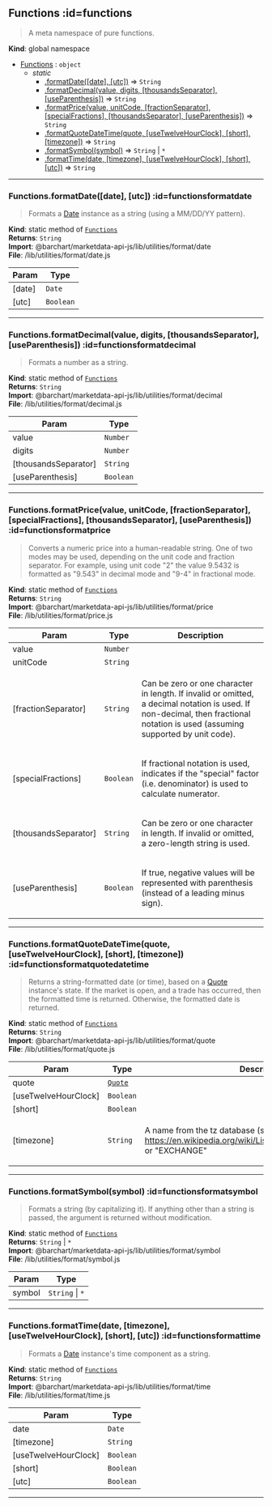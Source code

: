 ## Functions :id=functions
> A meta namespace of pure functions.

**Kind**: global namespace  

* [Functions](#Functions) : <code>object</code>
    * _static_
        * [.formatDate([date], [utc])](#FunctionsformatDate) ⇒ <code>String</code>
        * [.formatDecimal(value, digits, [thousandsSeparator], [useParenthesis])](#FunctionsformatDecimal) ⇒ <code>String</code>
        * [.formatPrice(value, unitCode, [fractionSeparator], [specialFractions], [thousandsSeparator], [useParenthesis])](#FunctionsformatPrice) ⇒ <code>String</code>
        * [.formatQuoteDateTime(quote, [useTwelveHourClock], [short], [timezone])](#FunctionsformatQuoteDateTime) ⇒ <code>String</code>
        * [.formatSymbol(symbol)](#FunctionsformatSymbol) ⇒ <code>String</code> \| <code>\*</code>
        * [.formatTime(date, [timezone], [useTwelveHourClock], [short], [utc])](#FunctionsformatTime) ⇒ <code>String</code>


* * *

### Functions.formatDate([date], [utc]) :id=functionsformatdate
> Formats a [Date](#date) instance as a string (using a MM/DD/YY pattern).

**Kind**: static method of [<code>Functions</code>](#Functions)  
**Returns**: <code>String</code>  
**Import**: @barchart/marketdata-api-js/lib/utilities/format/date  
**File**: /lib/utilities/format/date.js  

| Param | Type |
| --- | --- |
| [date] | <code>Date</code> | 
| [utc] | <code>Boolean</code> | 


* * *

### Functions.formatDecimal(value, digits, [thousandsSeparator], [useParenthesis]) :id=functionsformatdecimal
> Formats a number as a string.

**Kind**: static method of [<code>Functions</code>](#Functions)  
**Returns**: <code>String</code>  
**Import**: @barchart/marketdata-api-js/lib/utilities/format/decimal  
**File**: /lib/utilities/format/decimal.js  

| Param | Type |
| --- | --- |
| value | <code>Number</code> | 
| digits | <code>Number</code> | 
| [thousandsSeparator] | <code>String</code> | 
| [useParenthesis] | <code>Boolean</code> | 


* * *

### Functions.formatPrice(value, unitCode, [fractionSeparator], [specialFractions], [thousandsSeparator], [useParenthesis]) :id=functionsformatprice
> Converts a numeric price into a human-readable string. One of two modes
> may be used, depending on the unit code and fraction separator. For example,
> using unit code &quot;2&quot; the value 9.5432 is formatted as &quot;9.543&quot; in decimal
> mode and &quot;9-4&quot; in fractional mode.

**Kind**: static method of [<code>Functions</code>](#Functions)  
**Returns**: <code>String</code>  
**Import**: @barchart/marketdata-api-js/lib/utilities/format/price  
**File**: /lib/utilities/format/price.js  

| Param | Type | Description |
| --- | --- | --- |
| value | <code>Number</code> |  |
| unitCode | <code>String</code> |  |
| [fractionSeparator] | <code>String</code> | <p>Can be zero or one character in length. If invalid or omitted, a decimal notation is used. If non-decimal, then fractional notation is used (assuming supported by unit code).</p> |
| [specialFractions] | <code>Boolean</code> | <p>If fractional notation is used, indicates if the &quot;special&quot; factor (i.e. denominator) is used to calculate numerator.</p> |
| [thousandsSeparator] | <code>String</code> | <p>Can be zero or one character in length. If invalid or omitted, a zero-length string is used.</p> |
| [useParenthesis] | <code>Boolean</code> | <p>If true, negative values will be represented with parenthesis (instead of a leading minus sign).</p> |


* * *

### Functions.formatQuoteDateTime(quote, [useTwelveHourClock], [short], [timezone]) :id=functionsformatquotedatetime
> Returns a string-formatted date (or time), based on a [Quote](/content/sdk/lib-marketstate?id=quote) instance's
> state. If the market is open, and a trade has occurred, then the formatted time
> is returned. Otherwise, the formatted date is returned.

**Kind**: static method of [<code>Functions</code>](#Functions)  
**Returns**: <code>String</code>  
**Import**: @barchart/marketdata-api-js/lib/utilities/format/quote  
**File**: /lib/utilities/format/quote.js  

| Param | Type | Description |
| --- | --- | --- |
| quote | [<code>Quote</code>](/content/sdk/lib-marketstate?id=quote) |  |
| [useTwelveHourClock] | <code>Boolean</code> |  |
| [short] | <code>Boolean</code> |  |
| [timezone] | <code>String</code> | <p>A name from the tz database (see https://en.wikipedia.org/wiki/List_of_tz_database_time_zones) or &quot;EXCHANGE&quot;</p> |


* * *

### Functions.formatSymbol(symbol) :id=functionsformatsymbol
> Formats a string (by capitalizing it). If anything other than a string
> is passed, the argument is returned without modification.

**Kind**: static method of [<code>Functions</code>](#Functions)  
**Returns**: <code>String</code> \| <code>\*</code>  
**Import**: @barchart/marketdata-api-js/lib/utilities/format/symbol  
**File**: /lib/utilities/format/symbol.js  

| Param | Type |
| --- | --- |
| symbol | <code>String</code> \| <code>\*</code> | 


* * *

### Functions.formatTime(date, [timezone], [useTwelveHourClock], [short], [utc]) :id=functionsformattime
> Formats a [Date](#date) instance's time component as a string.

**Kind**: static method of [<code>Functions</code>](#Functions)  
**Returns**: <code>String</code>  
**Import**: @barchart/marketdata-api-js/lib/utilities/format/time  
**File**: /lib/utilities/format/time.js  

| Param | Type |
| --- | --- |
| date | <code>Date</code> | 
| [timezone] | <code>String</code> | 
| [useTwelveHourClock] | <code>Boolean</code> | 
| [short] | <code>Boolean</code> | 
| [utc] | <code>Boolean</code> | 


* * *

